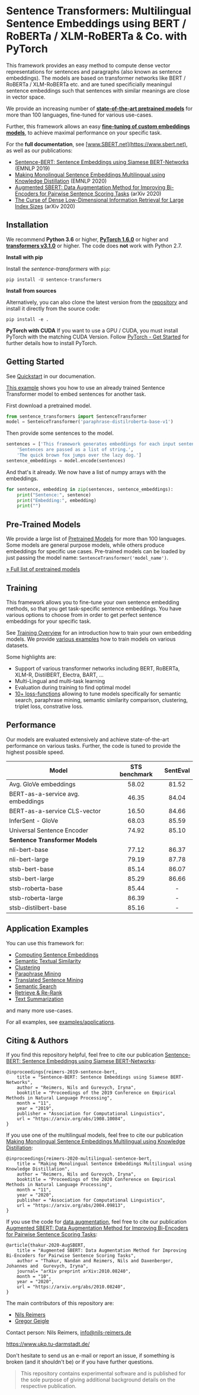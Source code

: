# Sentence Transformers: Multilingual Sentence Embeddings using BERT / RoBERTa / XLM-RoBERTa & Co. with PyTorch

This framework provides an easy method to compute dense vector representations for sentences and paragraphs (also known as sentence embeddings). The models are based on transformer networks like BERT / RoBERTa / XLM-RoBERTa etc. and are tuned specificially meaningul sentence embeddings such that sentences with similar meanings are close in vector space.


We provide an increasing number of **[state-of-the-art pretrained models](https://www.sbert.net/docs/pretrained_models.html)** for more than 100 languages, fine-tuned for various use-cases.

Further, this framework allows an easy  **[fine-tuning of custom embeddings models](https://www.sbert.net/docs/training/overview.html)**, to achieve maximal performance on your specific task.


For the **full documentation**, see [www.SBERT.net](https://www.sbert.net), as well as our publications:
- [Sentence-BERT: Sentence Embeddings using Siamese BERT-Networks](https://arxiv.org/abs/1908.10084) (EMNLP 2019)
- [Making Monolingual Sentence Embeddings Multilingual using Knowledge Distillation](https://arxiv.org/abs/2004.09813) (EMNLP 2020)
- [Augmented SBERT: Data Augmentation Method for Improving Bi-Encoders for Pairwise Sentence Scoring Tasks](https://arxiv.org/abs/2010.08240) (arXiv 2020)
- [The Curse of Dense Low-Dimensional Information Retrieval for Large Index Sizes](https://arxiv.org/abs/2012.14210) (arXiv 2020)



## Installation
We recommend **Python 3.6** or higher, **[PyTorch 1.6.0](https://pytorch.org/get-started/locally/)** or higher and **[transformers v3.1.0](https://github.com/huggingface/transformers)** or higher. The code does **not** work with Python 2.7.




**Install with pip**

Install the *sentence-transformers* with `pip`:
```
pip install -U sentence-transformers
```

**Install from sources**

Alternatively, you can also clone the latest version from the [repository](https://github.com/UKPLab/sentence-transformers) and install it directly from the source code:
````
pip install -e .
```` 

**PyTorch with CUDA**
If you want to use a GPU / CUDA, you must install PyTorch with the matching CUDA Version. Follow
[PyTorch - Get Started](https://pytorch.org/get-started/locally/) for further details how to install PyTorch.



## Getting Started

See [Quickstart](https://www.sbert.net/docs/quickstart.html) in our documenation.


[This example](https://github.com/UKPLab/sentence-transformers/tree/master/examples/applications/computing-embeddings/computing_embeddings.py) shows you how to use an already trained Sentence Transformer model to embed sentences for another task.

First download a pretrained model.
````python
from sentence_transformers import SentenceTransformer
model = SentenceTransformer('paraphrase-distilroberta-base-v1')
````
Then provide some sentences to the model.
````python
sentences = ['This framework generates embeddings for each input sentence',
    'Sentences are passed as a list of string.', 
    'The quick brown fox jumps over the lazy dog.']
sentence_embeddings = model.encode(sentences)
````
And that's it already. We now have a list of numpy arrays with the embeddings.
````python
for sentence, embedding in zip(sentences, sentence_embeddings):
    print("Sentence:", sentence)
    print("Embedding:", embedding)
    print("")
````

## Pre-Trained Models

We provide a large list of [Pretrained Models](https://www.sbert.net/docs/pretrained_models.html) for more than 100 languages. Some models are general purpose models, while others produce embeddings for specific use cases. Pre-trained models can be loaded by just passing the model name: `SentenceTransformer('model_name')`.

[»  Full list of pretrained models](https://www.sbert.net/docs/pretrained_models.html)



## Training
This framework allows you to fine-tune your own sentence embedding methods, so that you get task-specific sentence embeddings. You have various options to choose from in order to get perfect sentence embeddings for your specific task. 

See [Training Overview](https://www.sbert.net/docs/training/overview.html) for an introduction how to train your own embedding models. We provide [various examples](https://github.com/UKPLab/sentence-transformers/tree/master/examples/training) how to train models on various datasets.


Some highlights are:
- Support of various transformer networks including BERT, RoBERTa, XLM-R, DistilBERT, Electra, BART, ...
- Multi-Lingual and multi-task learning
- Evaluation during training to find optimal model
- [10+ loss-functions](https://www.sbert.net/docs/package_reference/losses.html) allowing to tune models specifically for semantic search, paraphrase mining, semantic similarity comparison, clustering, triplet loss, constrative loss.



## Performance

Our models are evaluated extensively and achieve state-of-the-art performance on various tasks. Further, the code is tuned to provide the highest possible speed.

| Model    | STS benchmark | SentEval  |
| ----------------------------------|:-----: |:---:   |
| Avg. GloVe embeddings             | 58.02  | 81.52  |
| BERT-as-a-service avg. embeddings | 46.35  | 84.04  |
| BERT-as-a-service CLS-vector      | 16.50  | 84.66  |
| InferSent - GloVe                 | 68.03  | 85.59  |
| Universal Sentence Encoder        | 74.92  | 85.10  |
|**Sentence Transformer Models**    ||
| nli-bert-base       | 77.12  | 86.37 |
| nli-bert-large     | 79.19  | 87.78 |
| stsb-bert-base    | 85.14  | 86.07 |
| stsb-bert-large   | 85.29 | 86.66|
| stsb-roberta-base | 85.44 | - |
| stsb-roberta-large | 86.39 | - |
| stsb-distilbert-base| 85.16 | - |





## Application Examples
You can use this framework for:
- [Computing Sentence Embeddings](https://www.sbert.net/examples/applications/computing-embeddings/README.html)
- [Semantic Textual Similarity](https://www.sbert.net/docs/usage/semantic_textual_similarity.html)
- [Clustering](https://www.sbert.net/examples/applications/clustering/README.html)
- [Paraphrase Mining](https://www.sbert.net/examples/applications/paraphrase-mining/README.html)
 - [Translated Sentence Mining](https://www.sbert.net/examples/applications/parallel-sentence-mining/README.html)
 - [Semantic Search](https://www.sbert.net/examples/applications/semantic-search/README.html)
 - [Retrieve & Re-Rank](https://www.sbert.net/examples/applications/retrieve_rerank/README.html) 
 - [Text Summarization](https://www.sbert.net/examples/applications/text-summarization/README.html) 
  
and many more use-cases.


For all examples, see [examples/applications](https://github.com/UKPLab/sentence-transformers/tree/master/examples/applications).

## Citing & Authors
If you find this repository helpful, feel free to cite our publication [Sentence-BERT: Sentence Embeddings using Siamese BERT-Networks](https://arxiv.org/abs/1908.10084):
``` 
@inproceedings{reimers-2019-sentence-bert,
    title = "Sentence-BERT: Sentence Embeddings using Siamese BERT-Networks",
    author = "Reimers, Nils and Gurevych, Iryna",
    booktitle = "Proceedings of the 2019 Conference on Empirical Methods in Natural Language Processing",
    month = "11",
    year = "2019",
    publisher = "Association for Computational Linguistics",
    url = "https://arxiv.org/abs/1908.10084",
}
```


If you use one of the multilingual models, feel free to cite our publication [Making Monolingual Sentence Embeddings Multilingual using Knowledge Distillation](https://arxiv.org/abs/2004.09813):
``` 
@inproceedings{reimers-2020-multilingual-sentence-bert,
    title = "Making Monolingual Sentence Embeddings Multilingual using Knowledge Distillation",
    author = "Reimers, Nils and Gurevych, Iryna",
    booktitle = "Proceedings of the 2020 Conference on Empirical Methods in Natural Language Processing",
    month = "11",
    year = "2020",
    publisher = "Association for Computational Linguistics",
    url = "https://arxiv.org/abs/2004.09813",
}
```


If you use the code for [data augmentation](https://github.com/UKPLab/sentence-transformers/tree/master/examples/training/data_augmentation), feel free to cite our publication [Augmented SBERT: Data Augmentation Method for Improving Bi-Encoders for Pairwise Sentence Scoring Tasks](https://arxiv.org/abs/2010.08240):
``` 
@article{thakur-2020-AugSBERT,
    title = "Augmented SBERT: Data Augmentation Method for Improving Bi-Encoders for Pairwise Sentence Scoring Tasks",
    author = "Thakur, Nandan and Reimers, Nils and Daxenberger, Johannes and  Gurevych, Iryna", 
    journal= "arXiv preprint arXiv:2010.08240",
    month = "10",
    year = "2020",
    url = "https://arxiv.org/abs/2010.08240",
}
```


The main contributors of this repository are:
- [Nils Reimers](https://github.com/nreimers)
- [Gregor Geigle](https://github.com/aaronsom)

Contact person: Nils Reimers, info@nils-reimers.de

https://www.ukp.tu-darmstadt.de/


Don't hesitate to send us an e-mail or report an issue, if something is broken (and it shouldn't be) or if you have further questions.

> This repository contains experimental software and is published for the sole purpose of giving additional background details on the respective publication.







